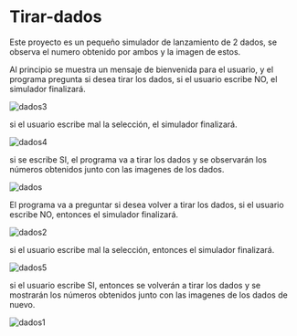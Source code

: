# Tirar-dados

Este proyecto es un pequeño simulador de lanzamiento de 2 dados, se observa el numero obtenido por ambos y la imagen de estos.

Al principio se muestra un mensaje de bienvenida para el usuario, y el programa pregunta si desea tirar los dados,
si el usuario escribe NO, el simulador finalizará.

![dados3](https://user-images.githubusercontent.com/108247794/204061270-05a1fb6f-ccb6-4b7b-935d-aedd48969649.png)

si el usuario escribe mal la selección, el simulador finalizará.

![dados4](https://user-images.githubusercontent.com/108247794/204061304-a16a3e24-bb60-428d-b662-d9846ca343f3.png)

si se escribe SI, el programa va a tirar los dados y se observarán los números obtenidos junto con las imagenes de los dados.

![dados](https://user-images.githubusercontent.com/108247794/204061223-535c060c-f89c-4090-9da2-8a4869542f78.png)

El programa va a preguntar si desea volver a tirar los dados, si el usuario escribe NO, entonces el simulador finalizará.

![dados2](https://user-images.githubusercontent.com/108247794/204061386-7e6bab1f-f107-4253-9b1b-dccdfdd7c0c9.png)

si el usuario escribe mal la selección, entonces el simulador finalizará.

![dados5](https://user-images.githubusercontent.com/108247794/204061431-85153eab-62b2-47c1-9938-44269e7c5f2e.png)

si el usuario escribe SI, entonces se volverán a tirar los dados y se mostrarán los números obtenidos junto con las imagenes de los dados de nuevo.

![dados1](https://user-images.githubusercontent.com/108247794/204061496-1ce586e5-97d1-413c-b283-bc8b11c55b4f.png)
